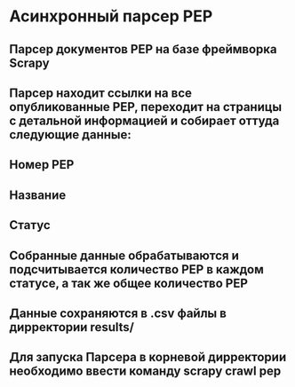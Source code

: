 # Асинхронный парсер PEP

## Парсер документов PEP на базе фреймворка Scrapy
## Парсер находит ссылки на все опубликованные PEP, переходит на страницы с детальной информацией и собирает оттуда следующие данные:
## Номер PEP
## Название
## Статус
## Собранные данные обрабатываются и подсчитывается количество PEP в каждом статусе, а так же общее количество PEP
## Данные сохраняются в .csv файлы в дирректории results/
## Для запуска Парсера в корневой дирректории необходимо ввести команду scrapy crawl pep